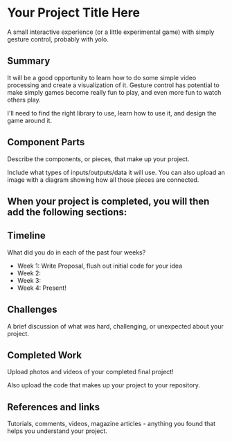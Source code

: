 # Your Project Title Here

A small interactive experience (or a little experimental game) with simply gesture control, probably with yolo.

## Summary

It will be a good opportunity to learn how to do some simple video processing and create a visualization of it. Gesture control has potential to make simply games become really fun to play, and even more fun to watch others play.

I'll need to find the right library to use, learn how to use it, and design the game around it.

## Component Parts

Describe the components, or pieces, that make up your project.

Include what types of inputs/outputs/data it will use. You can also upload an image with a diagram showing how all those pieces are connected.

## When your project is completed, you will then add the following sections:

## Timeline

What did you do in each of the past four weeks?

- Week 1: Write Proposal, flush out initial code for your idea
- Week 2:
- Week 3:
- Week 4: Present!
 
## Challenges

A brief discussion of what was hard, challenging, or unexpected about your project.

## Completed Work

Upload photos and videos of your completed final project!

Also upload the code that makes up your project to your repository.

## References and links

Tutorials, comments, videos, magazine articles - anything you found that helps you understand your project.